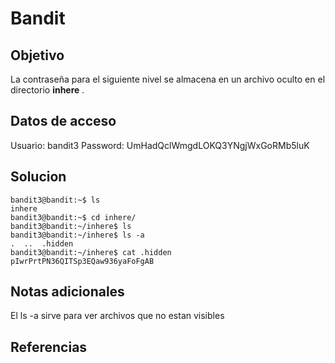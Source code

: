 # Bandit

## Objetivo
La contraseña para el siguiente nivel se almacena en un archivo oculto en el directorio **inhere** .
## Datos de acceso
Usuario: bandit3
Password: UmHadQclWmgdLOKQ3YNgjWxGoRMb5luK
## Solucion
``` shell
bandit3@bandit:~$ ls
inhere
bandit3@bandit:~$ cd inhere/
bandit3@bandit:~/inhere$ ls
bandit3@bandit:~/inhere$ ls -a
.  ..  .hidden
bandit3@bandit:~/inhere$ cat .hidden
pIwrPrtPN36QITSp3EQaw936yaFoFgAB
```

## Notas adicionales
El ls -a sirve para ver archivos que no estan visibles
## Referencias
